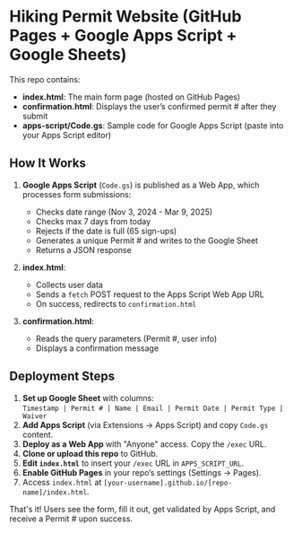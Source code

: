 # Hiking Permit Website (GitHub Pages + Google Apps Script + Google Sheets)

This repo contains:

- **index.html**: The main form page (hosted on GitHub Pages)  
- **confirmation.html**: Displays the user’s confirmed permit # after they submit  
- **apps-script/Code.gs**: Sample code for Google Apps Script (paste into your Apps Script editor)

## How It Works

1. **Google Apps Script** (`Code.gs`) is published as a Web App, which processes form submissions:
   - Checks date range (Nov 3, 2024 - Mar 9, 2025)
   - Checks max 7 days from today
   - Rejects if the date is full (65 sign-ups)
   - Generates a unique Permit # and writes to the Google Sheet
   - Returns a JSON response

2. **index.html**:
   - Collects user data
   - Sends a `fetch` POST request to the Apps Script Web App URL
   - On success, redirects to `confirmation.html`

3. **confirmation.html**:
   - Reads the query parameters (Permit #, user info)
   - Displays a confirmation message

## Deployment Steps

1. **Set up Google Sheet** with columns:  
   `Timestamp | Permit # | Name | Email | Permit Date | Permit Type | Waiver`
2. **Add Apps Script** (via Extensions → Apps Script) and copy `Code.gs` content.  
3. **Deploy as a Web App** with "Anyone" access. Copy the `/exec` URL.  
4. **Clone or upload this repo** to GitHub.  
5. **Edit `index.html`** to insert your `/exec` URL in `APPS_SCRIPT_URL`.  
6. **Enable GitHub Pages** in your repo’s settings (Settings → Pages).  
7. Access `index.html` at `[your-username].github.io/[repo-name]/index.html`.

That's it! Users see the form, fill it out, get validated by Apps Script, and receive a Permit # upon success.
